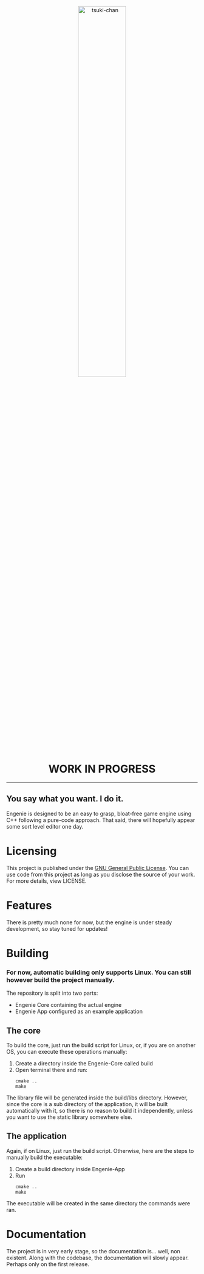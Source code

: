<p align="center">
<img src="https://i.imgur.com/SgaLRWZ.png" width="50%" alt="tsuki-chan"/>
</p>

<h1 align="center">WORK IN PROGRESS</h1>

---

## You say what you want. I do it.
Engenie is designed to be an easy to grasp, bloat-free game engine using C++ following a pure-code approach. That said, there will hopefully appear some sort level editor one day.

# Licensing
This project is published under the [GNU General Public License](https://github.com/Javatrix/engenie/blob/main/LICENSE).
You can use code from this project as long as you disclose the source of your work. For more details, view LICENSE.

# Features
There is pretty much none for now, but the engine is under steady development, so stay tuned for updates!

# Building
### For now, automatic building only supports Linux. You can still however build  the project manually.

The repository is split into two parts:
 - Engenie Core containing the actual engine
 - Engenie App configured as an example application

## The core
To build the core, just run the build script for Linux, or, if you are on another OS, you can execute these operations manually:

1. Create a directory inside the Engenie-Core called build
2. Open terminal there and run:
	```shell
	cmake ..
	make
	```

The library file will be generated inside the build/libs directory. However, since the core is a sub directory of the application, it will be built automatically with it, so there is no reason to build it independently, unless you want to use the static library somewhere else.

## The application
Again, if on Linux, just run the build script. Otherwise, here are the steps to manually build the executable:

1. Create a build directory inside Engenie-App
2. Run 
	```shell
	cmake ..
	make
	```

The executable will be created in the same directory the commands were ran.

# Documentation
The project is in very early stage, so the documentation is... well, non existent.
Along with the codebase, the documentation will slowly appear. Perhaps only on the first release.